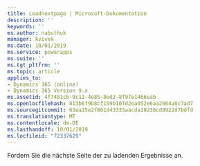 ```yaml
---
title: Loadnextpage | Microsoft-Dokumentation
description: ''
keywords: ''
ms.author: nabuthuk
manager: kvivek
ms.date: 10/01/2019
ms.service: powerapps
ms.suite: ''
ms.tgt_pltfrm: ''
ms.topic: article
applies_to:
- Dynamics 365 (online)
- Dynamics 365 Version 9.x
ms.assetid: 4f7481cb-9c11-4e85-8ed2-8f97e1466eab
ms.openlocfilehash: 813b6f9b8cf159b107d2ea052e6aa2664a8c7ad7
ms.sourcegitcommit: 63ea15e2f861d43333aacda19230cd8922d7bdfd
ms.translationtype: MT
ms.contentlocale: de-DE
ms.lasthandoff: 10/01/2019
ms.locfileid: "72337629"
---
```

Fordern Sie die nächste Seite der zu ladenden Ergebnisse an.
